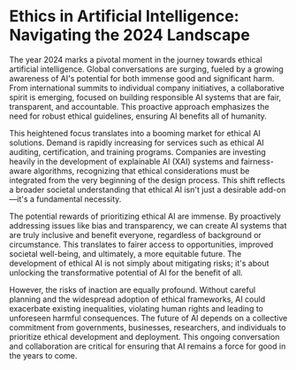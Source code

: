 # Ethics in Artificial Intelligence: Navigating the 2024 Landscape

The year 2024 marks a pivotal moment in the journey towards ethical artificial intelligence.  Global conversations are surging, fueled by a growing awareness of AI's potential for both immense good and significant harm.  From international summits to individual company initiatives, a collaborative spirit is emerging, focused on building responsible AI systems that are fair, transparent, and accountable.  This proactive approach emphasizes the need for robust ethical guidelines, ensuring AI benefits all of humanity.

This heightened focus translates into a booming market for ethical AI solutions.  Demand is rapidly increasing for services such as ethical AI auditing, certification, and training programs.  Companies are investing heavily in the development of explainable AI (XAI) systems and fairness-aware algorithms, recognizing that ethical considerations must be integrated from the very beginning of the design process.  This shift reflects a broader societal understanding that ethical AI isn't just a desirable add-on—it's a fundamental necessity.

The potential rewards of prioritizing ethical AI are immense.  By proactively addressing issues like bias and transparency, we can create AI systems that are truly inclusive and benefit everyone, regardless of background or circumstance.  This translates to fairer access to opportunities, improved societal well-being, and ultimately, a more equitable future.  The development of ethical AI is not simply about mitigating risks; it's about unlocking the transformative potential of AI for the benefit of all.

However, the risks of inaction are equally profound.  Without careful planning and the widespread adoption of ethical frameworks, AI could exacerbate existing inequalities, violating human rights and leading to unforeseen harmful consequences.  The future of AI depends on a collective commitment from governments, businesses, researchers, and individuals to prioritize ethical development and deployment.  This ongoing conversation and collaboration are critical for ensuring that AI remains a force for good in the years to come.